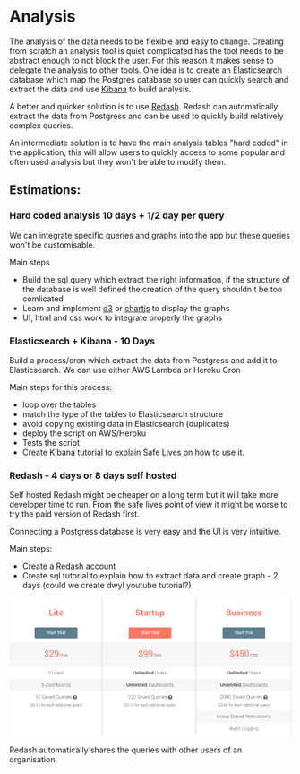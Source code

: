 # Analysis

The analysis of the data needs to be flexible and easy to change. Creating from scratch an analysis tool is quiet complicated has the tool needs to be abstract enough to not block the user. For this reason it makes sense to delegate the analysis to other tools.
One idea is to create an Elasticsearch database which map the Postgres database so user can quickly search and extract the data and use [Kibana](https://www.elastic.co/products/kibana) to build analysis.

A better and quicker solution is to use [Redash](https://redash.io). Redash can automatically extract the data from Postgress and can be used to quickly build relatively complex queries.

An intermediate solution is to have the main analysis tables "hard coded" in the application, this will allow users to quickly access to some popular and often used analysis but they won't be able to modify them.

## Estimations:

### Hard coded analysis 10 days + 1/2 day per query

We can integrate specific queries and graphs into the app but these queries won't be customisable.

Main steps

  - Build the sql query which extract the right information, if the structure of the database is well defined the creation of the query shouldn't be too comlicated
  - Learn and implement [d3](http://d3js.org) or [chartjs](http://www.chartjs.org/) to display the graphs
  - UI, html and css work to integrate properly the graphs

### Elasticsearch + Kibana - 10 Days

Build a process/cron which extract the data from Postgress and add it to Elasticsearch. We can use either AWS Lambda or Heroku Cron

Main steps for this process:
  - loop over the tables
  - match the type of the tables to Elasticsearch structure
  - avoid copying existing data in Elasticsearch (duplicates)
  - deploy the script on AWS/Heroku
  - Tests the script
  - Create Kibana tutorial to explain Safe Lives on how to use it.

### Redash - 4 days or 8 days self hosted

Self hosted Redash might be cheaper on a long term but it will take more developer time to run. From the safe lives point of view it might be worse to try the paid version of Redash first.

Connecting a Postgress database is very easy and the UI is very intuitive.

Main steps:

 - Create a Redash account
 - Create sql tutorial to explain how to extract data and create graph - 2 days (could we create dwyl youtube tutorial?)

![redash prices](../img/redash-prices.png)

 Redash automatically shares the queries with other users of an organisation.
